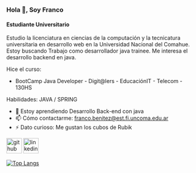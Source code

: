 ### Hola 👋, Soy Franco
#### Estudiante Universitario

Estudio la licenciatura en ciencias de la computación y la tecnicatura universitaria en desarrollo web en la Universidad Nacional del Comahue.
Estoy buscando Trabajo como desarrollador java trainee.
Me interesa el desarrollo backend en java.

Hice el curso:
 - BootCamp Java Developer - Digit@lers - EducaciónIT - Telecom - 130HS

Habilidades: JAVA / SPRING 

- 🌱 Estoy aprendiendo Desarrollo Back-end con java 
- 📫 Cómo contactarme: franco.benitez@est.fi.uncoma.edu.ar 
- ⚡ Dato curioso: Me gustan los cubos de Rubik 


[<img src='https://cdn.jsdelivr.net/npm/simple-icons@3.0.1/icons/github.svg' alt='github' height='40'>](https://github.com/BenitezFranco)  [<img src='https://cdn.jsdelivr.net/npm/simple-icons@3.0.1/icons/linkedin.svg' alt='linkedin' height='40'>](https://www.linkedin.com/in/franco-benitez-579268259/)  

[![Top Langs](https://github-readme-stats.vercel.app/api/top-langs/?username=BenitezFranco)](https://github.com/anuraghazra/github-readme-stats)



